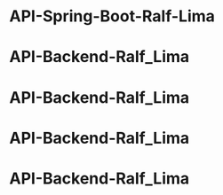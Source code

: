 # API-Spring-Boot-Ralf-Lima

# API-Backend-Ralf_Lima
# API-Backend-Ralf_Lima
# API-Backend-Ralf_Lima
# API-Backend-Ralf_Lima
